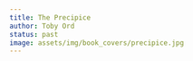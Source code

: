 ```yaml
---
title: The Precipice
author: Toby Ord
status: past
image: assets/img/book_covers/precipice.jpg
---
```

